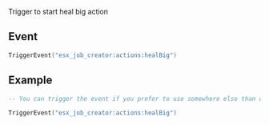 Trigger to start heal big action

## Event
``` lua
TriggerEvent("esx_job_creator:actions:healBig")
```

## Example
``` lua
-- You can trigger the event if you prefer to use somewhere else than default F6 actions menu

TriggerEvent("esx_job_creator:actions:healBig")
```